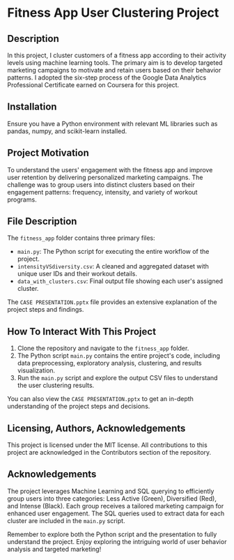 # Fitness App User Clustering Project

## Description
In this project, I cluster customers of a fitness app according to their activity levels using machine learning tools. The primary aim is to develop targeted marketing campaigns to motivate and retain users based on their behavior patterns. I adopted the six-step process of the Google Data Analytics Professional Certificate earned on Coursera for this project.

## Installation
Ensure you have a Python environment with relevant ML libraries such as pandas, numpy, and scikit-learn installed. 

## Project Motivation
To understand the users' engagement with the fitness app and improve user retention by delivering personalized marketing campaigns. The challenge was to group users into distinct clusters based on their engagement patterns: frequency, intensity, and variety of workout programs.

## File Description
The `fitness_app` folder contains three primary files:
- `main.py`: The Python script for executing the entire workflow of the project.
- `intensityVSdiversity.csv`: A cleaned and aggregated dataset with unique user IDs and their workout details.
- `data_with_clusters.csv`: Final output file showing each user's assigned cluster.

The `CASE PRESENTATION.pptx` file provides an extensive explanation of the project steps and findings.

## How To Interact With This Project
1. Clone the repository and navigate to the `fitness_app` folder.
2. The Python script `main.py` contains the entire project's code, including data preprocessing, exploratory analysis, clustering, and results visualization.
3. Run the `main.py` script and explore the output CSV files to understand the user clustering results.

You can also view the `CASE PRESENTATION.pptx` to get an in-depth understanding of the project steps and decisions.

## Licensing, Authors, Acknowledgements
This project is licensed under the MIT license. All contributions to this project are acknowledged in the Contributors section of the repository.

## Acknowledgements
The project leverages Machine Learning and SQL querying to efficiently group users into three categories: Less Active (Green), Diversified (Red), and Intense (Black). Each group receives a tailored marketing campaign for enhanced user engagement. The SQL queries used to extract data for each cluster are included in the `main.py` script.

Remember to explore both the Python script and the presentation to fully understand the project. Enjoy exploring the intriguing world of user behavior analysis and targeted marketing!
